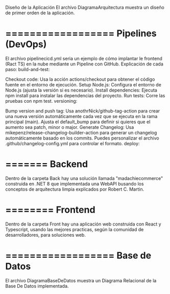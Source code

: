 Diseño de la Aplicación
El archivo DiagramaArquitectura muestra un diseño de primer orden de la aplicación.

==================
Pipelines (DevOps)
==================
El archivo pipelinecicd.yml seria un ejemplo de cómo implantar le frontend (Ract TS) en la nube mediante un Pipeline con GitHub.
Explicación de cada paso:
build-and-test:

Checkout code: Usa la acción actions/checkout para obtener el código fuente en el entorno de ejecución.
Setup Node.js: Configura el entorno de Node.js (ajusta la versión si es necesario).
Install dependencies: Ejecuta npm install para instalar las dependencias del proyecto.
Run tests: Corre las pruebas con npm test.
versioning:

Bump version and push tag: Usa anothrNick/github-tag-action para crear una nueva versión automáticamente cada vez que se ejecuta en la rama principal (main). Ajusta el default_bump para definir si quieres que el aumento sea patch, minor o major.
Generate Changelog: Usa mikepenz/release-changelog-builder-action para generar un changelog automáticamente basado en los commits. Puedes personalizar el archivo .github/changelog-config.yml para controlar el formato.
deploy:

=======
Backend
=======
Dentro de la carpeta Back hay una solución llamada "madachiecommerce" construida en .NET 8  que implementada una WebAPI busando los conceptos de arquitectura limpia explicados por Robert C. Martin.

========
Frontend
========
Dentro de la carpeta Front hay una aplicación web construida con React y Typescript, usando las mejores practicas, según la comunidad de desarrolladores, para soluciones web.

==================
Base de Datos
==================
El archivo DiagramaBaseDeDatos muestra un Diagrama Relacional de la Base De Datos implementada.
